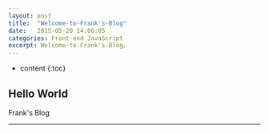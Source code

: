 ```yaml
---
layout: post
title:  "Welcome-to-Frank's-Blog"
date:   2015-05-20 14:06:05
categories: Front-end JavaScript
excerpt: Welcome-to-Frank's-Blog。
---
```


* content
{:toc}

## Hello World

Frank's Blog

---


